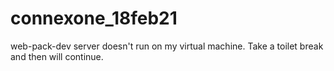 # connexone_18feb21

web-pack-dev server doesn't run on my virtual machine.
Take a toilet break and then will continue.